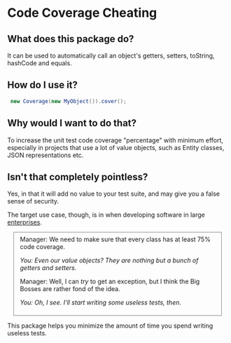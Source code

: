 # Code Coverage Cheating

## What does this package do?
It can be used to automatically call an object's getters, setters, toString, hashCode and equals.

## How do I use it?
```java
 new Coverage(new MyObject()).cover();
```

## Why would I want to do that?
To increase the unit test code coverage "percentage" with minimum effort, especially in projects that use a lot
of value objects, such as Entity classes, JSON representations etc.

## Isn't that completely pointless?
Yes, in that it will add no value to your test suite, and may give you a false sense of security.

The target use case, though, is in when developing software in large [enterprises](https://github.com/EnterpriseQualityCoding/FizzBuzzEnterpriseEdition).

<div style="margin: 1em 1em; padding: 0.5em 1em; border: 1px solid grey; ">
Manager: We need to make sure that every class has at least 75% code coverage.

_You: Even our value objects? They are nothing but a bunch of getters and setters._

Manager: Well, I can _try_ to get an exception, but I think the Big Bosses are rather fond of the idea.

_You: Oh, I see. I'll start writing some useless tests, then._
</div>

This package helps you minimize the amount of time you spend writing useless tests.
